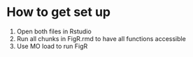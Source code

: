 # How to get set up

1) Open both files in Rstudio
2) Run all chunks in FigR.rmd to have all functions accessible
3) Use MO load to run FigR
